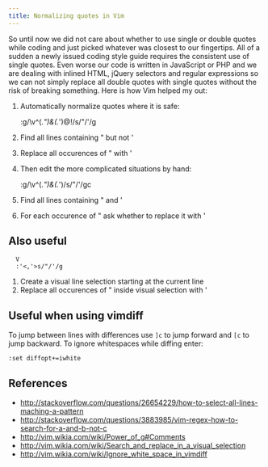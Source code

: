 ```yaml
---
title: Normalizing quotes in Vim
---
```


So until now we did not care about whether to use single or double
quotes while coding and just picked whatever was closest to our
fingertips.
All of a sudden a newly issued coding style guide requires the
consistent use of single quotes.
Even worse our code is written in JavaScript or PHP and we are dealing
with inlined HTML, jQuery selectors and regular expressions so we can
not simply replace all double quotes with single quotes without the
risk of breaking something.
Here is how Vim helped my out:

1. Automatically normalize quotes where it is safe:

      :g/\v^(.*")&(.*')@!/s/"/'/g

  1. Find all lines containing " but not '
  2. Replace all occurences of " with '

2. Then edit the more complicated situations by hand:

      :g/\v^(.*")&(.*')/s/"/'/gc

  1. Find all lines containing " and '
  2. For each occurence of " ask whether to replace it with '

## Also useful

      V
      :'<,'>s/"/'/g

1. Create a visual line selection starting at the current line
2. Replace all occurences of " inside visual selection with '

## Useful when using vimdiff

To jump between lines with differences use `]c` to jump forward and
`[c` to jump backward.
To ignore whitespaces while diffing enter:

    :set diffopt+=iwhite

## References

* http://stackoverflow.com/questions/26654229/how-to-select-all-lines-maching-a-pattern
* http://stackoverflow.com/questions/3883985/vim-regex-how-to-search-for-a-and-b-not-c
* http://vim.wikia.com/wiki/Power_of_g#Comments
* http://vim.wikia.com/wiki/Search_and_replace_in_a_visual_selection
* http://vim.wikia.com/wiki/Ignore_white_space_in_vimdiff

